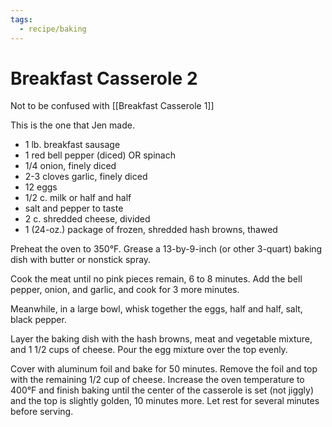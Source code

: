 ```yaml
---
tags:
  - recipe/baking
---
```


# Breakfast Casserole 2

Not to be confused with [[Breakfast Casserole 1]]

This is the one that Jen made.

* 1 lb. breakfast sausage
* 1 red bell pepper (diced) OR spinach
* 1/4 onion, finely diced
* 2-3 cloves garlic, finely diced
* 12 eggs
* 1/2 c. milk or half and half
* salt and pepper to taste
* 2 c. shredded cheese, divided
* 1 (24-oz.) package of frozen, shredded hash browns, thawed 

Preheat the oven to 350°F. Grease a 13-by-9-inch (or other 3-quart) baking dish with butter or nonstick spray.

Cook the meat until no pink pieces remain, 6 to 8 minutes. Add the bell pepper, onion, and garlic, and cook for 3 more minutes. 

Meanwhile, in a large bowl, whisk together the eggs, half and half, salt, black pepper. 

Layer the baking dish with the hash browns, meat and vegetable mixture, and 1 1/2 cups of cheese. Pour the egg mixture over the top evenly.

Cover with aluminum foil and bake for 50 minutes. Remove the foil and top with the remaining 1/2 cup of cheese. Increase the oven temperature to 400°F and finish baking until the center of the casserole is set (not jiggly) and the top is slightly golden, 10 minutes more. Let rest for several minutes before serving. 